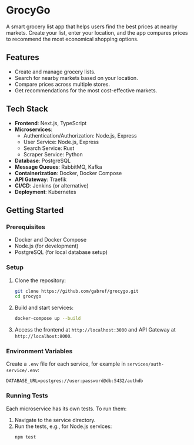 # GrocyGo

A smart grocery list app that helps users find the best prices at nearby markets. Create your list, enter your location, and the app compares prices to recommend the most economical shopping options.

## Features
- Create and manage grocery lists.
- Search for nearby markets based on your location.
- Compare prices across multiple stores.
- Get recommendations for the most cost-effective markets.

## Tech Stack
- **Frontend**: Next.js, TypeScript
- **Microservices**:
  - Authentication/Authorization: Node.js, Express
  - User Service: Node.js, Express
  - Search Service: Rust
  - Scraper Service: Python
- **Database**: PostgreSQL
- **Message Queues**: RabbitMQ, Kafka
- **Containerization**: Docker, Docker Compose
- **API Gateway**: Traefik
- **CI/CD**: Jenkins (or alternative)
- **Deployment**: Kubernetes

## Getting Started

### Prerequisites
- Docker and Docker Compose
- Node.js (for development)
- PostgreSQL (for local database setup)

### Setup
1. Clone the repository:
   ```bash
   git clone https://github.com/gabref/grocygo.git
   cd grocygo
   ```

2. Build and start services:
   ```bash
   docker-compose up --build
   ```

3. Access the frontend at `http://localhost:3000` and API Gateway at `http://localhost:8000`.

### Environment Variables
Create a `.env` file for each service, for example in `services/auth-service/.env`:
```
DATABASE_URL=postgres://user:password@db:5432/authdb
```

### Running Tests
Each microservice has its own tests. To run them:
1. Navigate to the service directory.
2. Run the tests, e.g., for Node.js services:
   ```bash
   npm test
   ```
